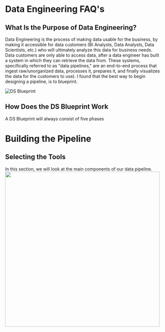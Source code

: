 # Data Engineering FAQ's

## What Is the Purpose of Data Engineering?

Data Engineering is the process of making data usable for the business, by making it accessible for data customers (BI Analysts, Data Analysts, Data Scientists, etc.) who will ultimately analyze this data for business needs. Data customers are only able to access data, after a data engineer has built a system in which they can retrieve the data from. These systems, specifically referred to as "data pipelines," are an end-to-end process that ingest raw/unorganized data, processes it, prepares it, and finally visualizes the data for the customers to use). I found that the best way to begin designing a pipeline, is to blueprint.

![DS Blueprint](https://user-images.githubusercontent.com/74563990/159792405-7195ed58-7244-44a3-8b55-9719ba720d25.jpg)


## How Does the DS Blueprint Work

A DS Blueprint will always consist of five phases


# Building the Pipeline

## Selecting the Tools
In this section, we will look at the main components of our data pipeline.
<img src="https://user-images.githubusercontent.com/74563990/159933839-8ea40732-0159-4ad2-9823-79d41bd4e289.jpg" width="500"/>
